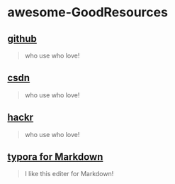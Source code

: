 # awesome-GoodResources


## [github](https://github.com)
   > who use who love!

## [csdn](https://www.csdn.net/)
   > who use who love!

## [hackr](https://hackr.io/)
   > who use who love!

## [typora for Markdown](https://www.typora.io/)
   > I like this editer for Markdown!
